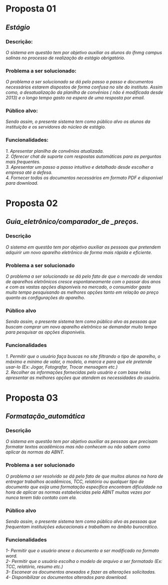 # Proposta 01

## *Estágio*

### Descrição:
*O sistema em questão tem por objetivo auxiliar os alunos do ifnmg campus salinas no processo de realização do estágio obrigatório.*

### Problema a ser solucionado:
*O problema a ser solucionado se dá pelo passo a passo e documentos necessários estarem dispostos de forma confusa no site do instituto. Assim como, a desatualização da planilha de convênios ( não é modificada desde 2013) e o longo tempo gasto na espera de uma resposta por email.*

### Público alvo:
*Sendo assim, o presente sistema tem como público alvo os alunos da instituição e os servidores do núcleo de estágio.*

### Funcionalidades:                                                                 
*1. Apresentar planilha de convênios atualizada.*                                                             
*2. Oferecer chat de suporte com respostas automáticas para as perguntas mais frequentes.*                   
*3. Apresentar um passo a passo intuitivo e detalhado desde escolher a empresa até a defesa.*                 
*4. Fornecer todos os documentos necessários em formato PDF e disponível para download.*


# Proposta 02

## *Guia_eletrônico/comparador_de _preços.* 

### Descrição
*O sistema em questão tem por objetivo auxiliar as pessoas que pretendem adquirir um novo aparelho eletrônico de forma mais rápida e eficiente.*

### Problema a ser solucionado
*O problema a ser solucionado se dá pelo fato de que o mercado de vendas de aparelhos eletrônicos cresce espontaneamente com o passar dos anos e com as vastas opções disponíveis no mercado, o consumidor gasta muito tempo pesquisando as melhores opções tanto em relação ao preço quanto as configurações do aparelho.*

### Público alvo
*Sendo assim, o presente sistema tem como público alvo as pessoas que buscam comprar um novo aparelho eletrônico se demandar muito tempo para pesquisar as opções disponivéis.*

### Funcionalidades
*1. Permitir que o usuário faça buscas no site filtrando o tipo de aparelho, o máximo e mínimo de valor, o modelo, a marca e para que ele pretende usar-lo (Ex: Jogar, Fotografar, Trocar mensagem etc.)*                
*2. Recolher as informações fornecidas pelo usuário e com base nelas apresentar as melhores opções que atendem as necessidades do usuário.*

# Proposta 03

## *Formatação_automática*

### Descrição
*O sistema em questão tem por objetivo auxiliar as pessoas que precisam formatar textos acadêmicos mas não conhecem ou não sabem como aplicar às normas da ABNT.*

### Problema a ser solucionado
*O problema a ser resolvido se dá pelo fato de que muitos alunos na hora de entregar trabalhos acadêmicos, TCC, relatório ou qualquer tipo de documento que exija uma formatação específica encontram dificuldade na hora de aplicar as normas estabelecidas pela ABNT muitas vezes por nunca terem tido contato com ela.*

### Público alvo
*Sendo assim, o presente sistema tem como público alvo as pessoas que frequentam instituições educacionais e trabalham no âmbito burocrático.*

### Funcionalidades
*1- Permitir que o usuário anexe o documento a ser modificado no formato word.*                               
*2- Permitir que o usuário escolha o modelo de arquivo a ser formatado (Ex: TCC, relatório, resumo etc.)*     
*3- Escanear os documentos anexados e fazer as alterações solicitadas.*                                       
*4- Disponibilizar os documentos alterados para download.*                                                    
